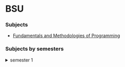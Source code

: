 # BSU
### Subjects
- [Fundamentals and Methodologies of Programming](https://github.com/KozlovaNastya/BSU/tree/main/fundamentals_and_methodologies_of_programming)

### Subjects by semesters
<details>
<summary>semester 1</summary>
- [Fundamentals and Methodologies of Programming](https://github.com/KozlovaNastya/BSU/tree/main/fundamentals_and_methodologies_of_programming)
</details>
